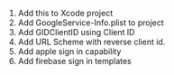 1. Add this to Xcode project
2. Add GoogleService-Info.plist to project
3. Add GIDClientID using Client ID
4. Add URL Scheme with reverse client id.
5. Add apple sign in capability
6. Add firebase sign in templates
